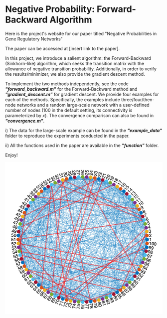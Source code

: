 # Negative Probability: Forward-Backward Algorithm

Here is the project's website for our paper titled "Negative Probabilities in Gene Regulatory Networks" 

The paper can be accessed at [insert link to the paper].


In this project, we introduce a salient algorithm: the Forward-Backward (Sinkhorn-like) algorithm, which seeks the transition matrix with the allowance of negative transition probability. Additionally, in order to verify the results/minimizer, we also provide the gradient descent method.

To implement the two methods independently, see the code ***"forward_backward.m"*** for the Forward-Backward method and ***"gradient_descent.m"*** for gradient descent. We provide four examples for each of the methods. Specifically, the examples include three/four/then-node networks and a random large-scale network with a user-defined number of nodes (100 in the default setting, its connectivity is parameterized by $x$). The convergence comparison can also be found in ***"convergence.m"***.


i) The data for the large-scale example can be found in the ***"example_data"*** folder to reproduce the experiments conducted in the paper.

ii) All the functions used in the paper are available in the ***"function"*** folder.

Enjoy!

![alt text](https://github.com/dytroshut/negative-probability-forward-backward/blob/main/gene_network.png)
